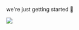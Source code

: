 we're just getting started 🧙

<picture>
  <source
    srcset="https://github-readme-stats.vercel.app/api?username=bryan-ortiz0&show_icons=true&theme=dark"
    media="(prefers-color-scheme: dark)"
  />
  <source
    srcset="https://github-readme-stats.vercel.app/api?username=bryan-ortiz0&show_icons=true"
    media="(prefers-color-scheme: light), (prefers-color-scheme: no-preference)"
  />
  <img src="https://github-readme-stats.vercel.app/api?username=bryan-ortiz0&show_icons=true" />
</picture>

<!-- [![Top Langs](https://github-readme-stats.vercel.app/api/top-langs/?username=bryan-ortiz0)](https://github.com/anuraghazra/github-readme-stats)

**bryan-ortiz0** is a ✨ _special_ ✨ repository because its `README.md` (this file) appears on your GitHub profile.

Here are some ideas to get you started:

- 🔭 I’m currently working on ...
- 🔭 I’m currently working on ...
- 🌱 I’m currently learning ...
- 👯 I’m looking to collaborate on ...
- 🤔 I’m looking for help with ...
- 💬 Ask me about ...
- 📫 How to reach me: ...
- 😄 Pronouns: ...
- ⚡ Fun fact: ...
-->
